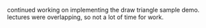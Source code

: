 continued working on implementing the draw triangle sample demo. lectures were overlapping, so not a lot of time for work.
